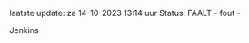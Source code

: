 laatste update: 
za 14-10-2023 13:14   uur 
Status: FAALT - fout - 
<div class="service R">Jenkins</div>